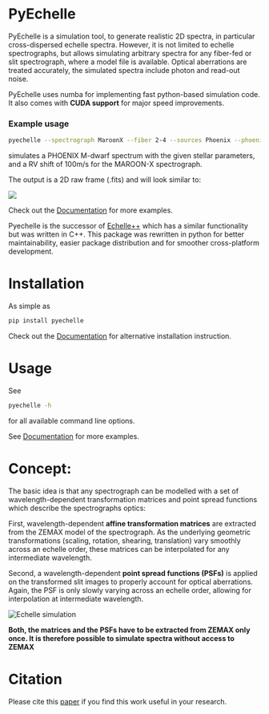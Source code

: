 # PyEchelle

PyEchelle is a simulation tool, to generate realistic 2D spectra, in particular cross-dispersed echelle spectra.
However, it is not limited to echelle spectrographs, but allows simulating arbitrary spectra for any fiber-fed or slit
spectrograph, where a model file is available. Optical aberrations are treated accurately, the simulated spectra include
photon and read-out noise.

PyEchelle uses numba for implementing fast python-based simulation code. It also comes with **CUDA support** for major
speed improvements.

### Example usage

```bash
pyechelle --spectrograph MaroonX --fiber 2-4 --sources Phoenix --phoenix_t_eff 3500 -t 10 --rv 100 -o mdwarf.fit
```

simulates a PHOENIX M-dwarf spectrum with the given stellar parameters, and a RV shift of 100m/s for the MAROON-X
spectrograph.

The output is a 2D raw frame (.fits) and will look similar to:

![](https://gitlab.com/Stuermer/pyechelle/-/raw/master/docs/source/_static/plots/mdwarf.jpg "")

Check out the [Documentation](https://stuermer.gitlab.io/pyechelle/usage.html) for more examples.

Pyechelle is the successor of [Echelle++](https://github.com/Stuermer/EchelleSimulator) which has a similar
functionality but was written in C++. This package was rewritten in python for better maintainability, easier package
distribution and for smoother cross-platform development.

# Installation

As simple as

```bash
pip install pyechelle
```

Check out the [Documentation](https://stuermer.gitlab.io/pyechelle/installation.html) for alternative installation instruction.

# Usage

See

```bash
pyechelle -h
```

for all available command line options.

See [Documentation](https://stuermer.gitlab.io/pyechelle/usage.html) for more examples.

# Concept:

The basic idea is that any spectrograph can be modelled with a set of wavelength-dependent transformation matrices and
point spread functions which describe the spectrographs optics:

First, wavelength-dependent **affine transformation matrices** are extracted from the ZEMAX model of the spectrograph.
As the underlying geometric transformations (scaling, rotation, shearing, translation) vary smoothly across an echelle
order, these matrices can be interpolated for any intermediate wavelength.

Second, a wavelength-dependent **point spread functions (PSFs)** is applied on the transformed slit images to properly
account for optical aberrations. Again, the PSF is only slowly varying across an echelle order, allowing for
interpolation at intermediate wavelength.

![Echelle simulation](https://gitlab.com/Stuermer/pyechelle/-/raw/master/docs/source/_static/plots/intro.jpg "Echelle simulation")

**Both, the matrices and the PSFs have to be extracted from ZEMAX only once. It is therefore possible to simulate
spectra without access to ZEMAX**

# Citation

Please cite this [paper](http://dx.doi.org/10.1088/1538-3873/aaec2e) if you find this work useful in your research.
